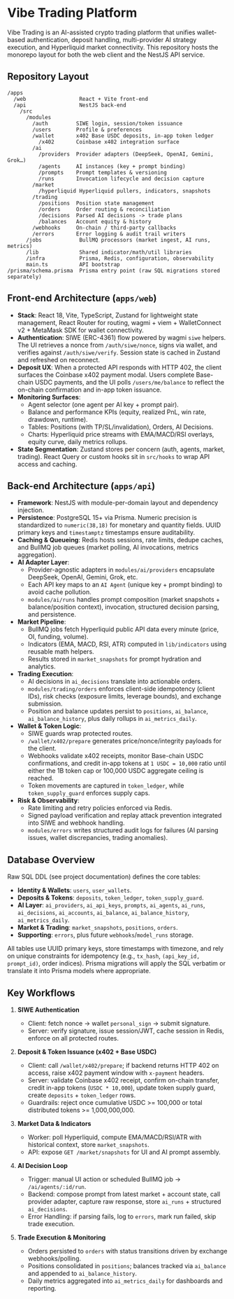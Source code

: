 # Vibe Trading Platform

Vibe Trading is an AI-assisted crypto trading platform that unifies wallet-based authentication, deposit handling, multi-provider AI strategy execution, and Hyperliquid market connectivity. This repository hosts the monorepo layout for both the web client and the NestJS API service.

## Repository Layout

```
/apps
  /web                 React + Vite front-end
  /api                 NestJS back-end
    /src
      /modules
        /auth         SIWE login, session/token issuance
        /users        Profile & preferences
        /wallet       x402 Base USDC deposits, in-app token ledger
          /x402       Coinbase x402 integration surface
        /ai
          /providers  Provider adapters (DeepSeek, OpenAI, Gemini, Grok…)
          /agents     AI instances (key + prompt binding)
          /prompts    Prompt templates & versioning
          /runs       Invocation lifecycle and decision capture
        /market
          /hyperliquid Hyperliquid pullers, indicators, snapshots
        /trading
          /positions  Position state management
          /orders     Order routing & reconciliation
          /decisions  Parsed AI decisions -> trade plans
          /balances   Account equity & history
        /webhooks     On-chain / third-party callbacks
        /errors       Error logging & audit trail writers
      /jobs            BullMQ processors (market ingest, AI runs, metrics)
      /lib             Shared indicator/math/util libraries
      /infra           Prisma, Redis, configuration, observability
      main.ts          API bootstrap
/prisma/schema.prisma  Prisma entry point (raw SQL migrations stored separately)
```

## Front-end Architecture (`apps/web`)

- **Stack**: React 18, Vite, TypeScript, Zustand for lightweight state management, React Router for routing, wagmi + viem + WalletConnect v2 + MetaMask SDK for wallet connectivity.
- **Authentication**: SIWE (ERC-4361) flow powered by wagmi `siwe` helpers. The UI retrieves a nonce from `/auth/siwe/nonce`, signs via wallet, and verifies against `/auth/siwe/verify`. Session state is cached in Zustand and refreshed on reconnect.
- **Deposit UX**: When a protected API responds with HTTP 402, the client surfaces the Coinbase x402 payment modal. Users complete Base-chain USDC payments, and the UI polls `/users/me/balance` to reflect the on-chain confirmation and in-app token issuance.
- **Monitoring Surfaces**:
  - Agent selector (one agent per AI key + prompt pair).
  - Balance and performance KPIs (equity, realized PnL, win rate, drawdown, runtime).
  - Tables: Positions (with TP/SL/invalidation), Orders, AI Decisions.
  - Charts: Hyperliquid price streams with EMA/MACD/RSI overlays, equity curve, daily metrics rollups.
- **State Segmentation**: Zustand stores per concern (auth, agents, market, trading). React Query or custom hooks sit in `src/hooks` to wrap API access and caching.

## Back-end Architecture (`apps/api`)

- **Framework**: NestJS with module-per-domain layout and dependency injection.
- **Persistence**: PostgreSQL 15+ via Prisma. Numeric precision is standardized to `numeric(38,18)` for monetary and quantity fields. UUID primary keys and `timestamptz` timestamps ensure auditability.
- **Caching & Queueing**: Redis hosts sessions, rate limits, dedupe caches, and BullMQ job queues (market polling, AI invocations, metrics aggregation).
- **AI Adapter Layer**:
  - Provider-agnostic adapters in `modules/ai/providers` encapsulate DeepSeek, OpenAI, Gemini, Grok, etc.
  - Each API key maps to an `AI Agent` (unique key + prompt binding) to avoid cache pollution.
  - `modules/ai/runs` handles prompt composition (market snapshots + balance/position context), invocation, structured decision parsing, and persistence.
- **Market Pipeline**:
  - BullMQ jobs fetch Hyperliquid public API data every minute (price, OI, funding, volume).
  - Indicators (EMA, MACD, RSI, ATR) computed in `lib/indicators` using reusable math helpers.
  - Results stored in `market_snapshots` for prompt hydration and analytics.
- **Trading Execution**:
  - AI decisions in `ai_decisions` translate into actionable orders.
  - `modules/trading/orders` enforces client-side idempotency (client IDs), risk checks (exposure limits, leverage bounds), and exchange submission.
  - Position and balance updates persist to `positions`, `ai_balance`, `ai_balance_history`, plus daily rollups in `ai_metrics_daily`.
- **Wallet & Token Logic**:
  - SIWE guards wrap protected routes.
  - `/wallet/x402/prepare` generates price/nonce/integrity payloads for the client.
  - Webhooks validate x402 receipts, monitor Base-chain USDC confirmations, and credit in-app tokens at `1 USDC = 10,000` ratio until either the 1B token cap or 100,000 USDC aggregate ceiling is reached.
  - Token movements are captured in `token_ledger`, while `token_supply_guard` enforces supply caps.
- **Risk & Observability**:
  - Rate limiting and retry policies enforced via Redis.
  - Signed payload verification and replay attack prevention integrated into SIWE and webhook handling.
  - `modules/errors` writes structured audit logs for failures (AI parsing issues, wallet discrepancies, trading anomalies).

## Database Overview

Raw SQL DDL (see project documentation) defines the core tables:
- **Identity & Wallets**: `users`, `user_wallets`.
- **Deposits & Tokens**: `deposits`, `token_ledger`, `token_supply_guard`.
- **AI Layer**: `ai_providers`, `ai_api_keys`, `prompts`, `ai_agents`, `ai_runs`, `ai_decisions`, `ai_accounts`, `ai_balance`, `ai_balance_history`, `ai_metrics_daily`.
- **Market & Trading**: `market_snapshots`, `positions`, `orders`.
- **Supporting**: `errors`, plus future `webhooks`/`model_runs` storage.

All tables use UUID primary keys, store timestamps with timezone, and rely on unique constraints for idempotency (e.g., `tx_hash`, `(api_key_id, prompt_id)`, order indices). Prisma migrations will apply the SQL verbatim or translate it into Prisma models where appropriate.

## Key Workflows

1. **SIWE Authentication**
   - Client: fetch nonce → wallet `personal_sign` → submit signature.
   - Server: verify signature, issue session/JWT, cache session in Redis, enforce on all protected routes.

2. **Deposit & Token Issuance (x402 + Base USDC)**
   - Client: call `/wallet/x402/prepare`; if backend returns HTTP 402 on access, raise x402 payment window with `x-payment` headers.
   - Server: validate Coinbase x402 receipt, confirm on-chain transfer, credit in-app tokens (`USDC * 10,000`), update token supply guard, create `deposits` + `token_ledger` rows.
   - Guardrails: reject once cumulative USDC >= 100,000 or total distributed tokens >= 1,000,000,000.

3. **Market Data & Indicators**
   - Worker: poll Hyperliquid, compute EMA/MACD/RSI/ATR with historical context, store `market_snapshots`.
   - API: expose `GET /market/snapshots` for UI and AI prompt assembly.

4. **AI Decision Loop**
   - Trigger: manual UI action or scheduled BullMQ job -> `/ai/agents/:id/run`.
   - Backend: compose prompt from latest market + account state, call provider adapter, capture raw response, store `ai_runs` + structured `ai_decisions`.
   - Error Handling: if parsing fails, log to `errors`, mark run failed, skip trade execution.

5. **Trade Execution & Monitoring**
   - Orders persisted to `orders` with status transitions driven by exchange webhooks/polling.
   - Positions consolidated in `positions`; balances tracked via `ai_balance` and appended to `ai_balance_history`.
   - Daily metrics aggregated into `ai_metrics_daily` for dashboards and reporting.
